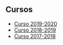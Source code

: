 ## Cursos

* [Curso 2019-2020](https://juanizquierdodomenech.github.io/agora.construct.media/year2019_2020)
* [Curso 2018-2019](https://juanizquierdodomenech.github.io/agora.construct.media/year2018_2019)
* [Curso 2017-2018](https://juanizquierdodomenech.github.io/agora.construct.media/year2017_2018)